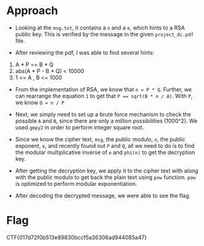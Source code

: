 # Approach
- Looking at the `msg.txt`, it contains a `n` and a `e`, which hints to a RSA public key. This is verified by the message in the given `project_dc.pdf` file.

- After reviewing the pdf, I was able to find several hints:
1. A * P == B * Q
2. abs(A * P - B * Q) < 10000
3. 1 <= A , B <= 1000
- From the implementation of RSA, we know that `n = P * Q`. Further, we can rearrange the equation `1` to get that `P == sqrt(B * n / A)`. With `P`, we know `Q = n / P`

- Next, we simply need to set up a brute force mechanism to check the possible `A` and `B`, since there are only a million possibilities (1000^2). We used `gmpy2` in order to perform integer square root.

- Since we know the cipher text, `msg`, the public modulo, `n`, the public exponent, `e`, and recently found out `P` and `Q`, all we need to do is to find the modular multiplicative inverse of `e` and `phi(n)` to get the decryption key.

- After getting the decryption key, we apply it to the cipher text with along with the public modulo to get back the plain text using `pow` function. `pow` is optimized to perform modular exponentiation.

- After decoding the decrypted message, we were able to see the flag.

# Flag
CTF{017d72f0b513e89830bccf5a36306ad944085a47}

